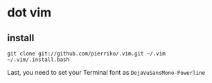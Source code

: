dot vim
=======

install
-------

    git clone git://github.com/pierriko/.vim.git ~/.vim
    ~/.vim/.install.bash

Last, you need to set your Terminal font as `DejaVuSansMono-Powerline`

